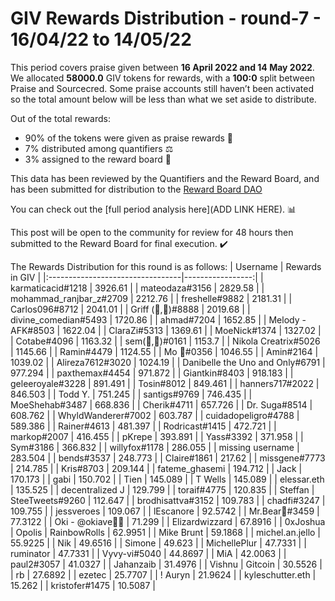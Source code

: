 
# GIV Rewards Distribution - round-7  - 16/04/22 to 14/05/22
This period covers praise given between **16 April 2022 and 14 May 2022**. We allocated **58000.0** GIV tokens for rewards, with a **100:0** split between Praise and Sourcecred. Some praise accounts still haven’t been activated so the total amount below will be less than what we set aside to distribute.

Out of the total rewards:

* 90% of the tokens were given as praise rewards :pray:
* 7% distributed among quantifiers :balance_scale:
* 3% assigned to the reward board :memo:

This data has been reviewed by the Quantifiers and the Reward Board, and has been submitted for distribution to the [Reward Board DAO](https://xdai.aragon.blossom.software/#/rewardboardtec/)


You can check out the [full period analysis here](ADD LINK HERE). :bar_chart:

This post will be open to the community for review for 48 hours then submitted to the Reward Board for final execution. :heavy_check_mark:

The Rewards Distribution for this round is as follows:
| Username                         |   Rewards in GIV |
|:---------------------------------|-----------------:|
| karmaticacid#1218                |        3926.61   |
| mateodaza#3156                   |        2829.58   |
| mohammad_ranjbar_z#2709          |        2212.76   |
| freshelle#9882                   |        2181.31   |
| Carlos096#8712                   |        2041.01   |
| Griff (💜,💜)#8888               |        2019.68   |
| divine_comedian#5493             |        1720.86   |
| ahmad#7204                       |        1652.85   |
| Melody - AFK#8503                |        1622.04   |
| ClaraZi#5313                     |        1369.61   |
| MoeNick#1374                     |        1327.02   |
| Cotabe#4096                      |        1163.32   |
| sem(🌸,🐝)#0161                  |        1153.7    |
| Nikola Creatrix#5026             |        1145.66   |
| Ramin#4479                       |        1124.55   |
| Mo 🤖#0356                       |        1046.55   |
| Amin#2164                        |        1039.02   |
| Alireza7612#3020                 |        1024.19   |
| Danibelle the Uno and Only#6791  |         977.294  |
| paxthemax#4454                   |         971.872  |
| Giantkin#8403                    |         918.183  |
| geleeroyale#3228                 |         891.491  |
| Tosin#8012                       |         849.461  |
| hanners717#2022                  |         846.503  |
| Todd Y.                          |         751.245  |
| santigs#9769                     |         746.435  |
| MoeShehab#3487                   |         668.836  |
| Cherik#4711                      |         657.726  |
| Dr. Suga#8514                    |         608.762  |
| WhyldWanderer#7002               |         603.787  |
| cuidadopeligro#4788              |         589.386  |
| Rainer#4613                      |         481.397  |
| Rodricast#1415                   |         472.721  |
| markop#2007                      |         416.455  |
| pKrepe                           |         393.891  |
| Yass#3392                        |         371.958  |
| Sym#3186                         |         366.832  |
| willyfox#1178                    |         286.055  |
| missing username                 |         283.504  |
| bends#3537                       |         248.773  |
| Claire#1861                      |         217.62   |
| missgene#7773                    |         214.785  |
| Kris#8703                        |         209.144  |
| fateme_ghasemi                   |         194.712  |
| Jack                             |         170.173  |
| gabi                             |         150.702  |
| Tien                             |         145.089  |
| T Wells                          |         145.089  |
| elessar.eth                      |         135.525  |
| decentralized J                  |         129.799  |
| toraif#4775                      |         120.835  |
| Steffan | SteeTweets#9260        |         112.647  |
| brodhisattva#3152                |         109.783  |
| chadfi#3247                      |         109.755  |
| jessveroes                       |         109.067  |
| lEscanore                        |          92.5742 |
| Mr.Bear🐻#3459                   |          77.3122 |
| Oki - @okiave💜🐙                |          71.299  |
| Elizardwizzard                   |          67.8916 |
| 0xJoshua | Opolis | RainbowRolls |          62.9951 |
| Mike Brunt                       |          59.1868 |
| michel.an.jello                  |          55.9225 |
| Nik                              |          49.6516 |
| Simone                           |          49.623  |
| MichellePlur                     |          47.7331 |
| ruminator                        |          47.7331 |
| Vyvy-vi#5040                     |          44.8697 |
| MiA                              |          42.0063 |
| paul2#3057                       |          41.0327 |
| Jahanzaib                        |          31.4976 |
| Vishnu | Gitcoin                 |          30.5526 |
| rb                               |          27.6892 |
| ezetec                           |          25.7707 |
| ! Auryn                          |          21.9624 |
| kyleschutter.eth                 |          15.262  |
| kristofer#1475                   |          10.5087 |